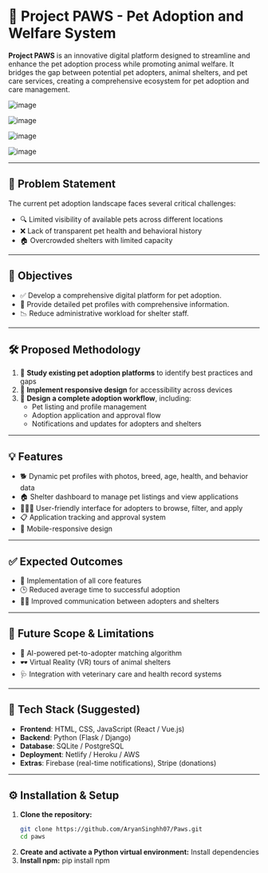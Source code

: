 # 🐾 Project PAWS - Pet Adoption and Welfare System

**Project PAWS** is an innovative digital platform designed to streamline and enhance the pet adoption process while promoting animal welfare. It bridges the gap between potential pet adopters, animal shelters, and pet care services, creating a comprehensive ecosystem for pet adoption and care management.

![image](https://github.com/user-attachments/assets/bf05266a-d219-498e-9de3-7bf82244ec9f)

![image](https://github.com/user-attachments/assets/d2464497-c9cd-4c9b-a477-e9ddfa9ede82)

![image](https://github.com/user-attachments/assets/89db7602-7cae-48bf-aa48-5b4e3b3dcab7)

![image](https://github.com/user-attachments/assets/d88eda28-2cb1-4133-80a5-a41cd803462e)

---

## 🚩 Problem Statement

The current pet adoption landscape faces several critical challenges:

- 🔍 Limited visibility of available pets across different locations  
- ❌ Lack of transparent pet health and behavioral history  
- 🏠 Overcrowded shelters with limited capacity  

---

## 🎯 Objectives

- ✅ Develop a comprehensive digital platform for pet adoption.  
- 🐶 Provide detailed pet profiles with comprehensive information. 
- 📉 Reduce administrative workload for shelter staff.

---

## 🛠️ Proposed Methodology

1. 🔎 **Study existing pet adoption platforms** to identify best practices and gaps  
2. 📱 **Implement responsive design** for accessibility across devices  
3. 🧾 **Design a complete adoption workflow**, including:
   - Pet listing and profile management  
   - Adoption application and approval flow  
   - Notifications and updates for adopters and shelters  

---

## 💡 Features

- 🐕 Dynamic pet profiles with photos, breed, age, health, and behavior data  
- 🏠 Shelter dashboard to manage pet listings and view applications  
- 👨‍👩‍👧 User-friendly interface for adopters to browse, filter, and apply  
- 📋 Application tracking and approval system  
- 📲 Mobile-responsive design  

---

## ✅ Expected Outcomes

- 🎯 Implementation of all core features  
- 🕒 Reduced average time to successful adoption  
- 👩‍⚕️ Improved communication between adopters and shelters  

---

## 🚀 Future Scope & Limitations

- 🤖 AI-powered pet-to-adopter matching algorithm  
- 🕶️ Virtual Reality (VR) tours of animal shelters  
- 🩺 Integration with veterinary care and health record systems  

---

## 🧰 Tech Stack (Suggested)

- **Frontend**: HTML, CSS, JavaScript (React / Vue.js)  
- **Backend**: Python (Flask / Django)  
- **Database**: SQLite / PostgreSQL  
- **Deployment**: Netlify / Heroku / AWS  
- **Extras**: Firebase (real-time notifications), Stripe (donations)  

---

## ⚙️ Installation & Setup

1. **Clone the repository:**
   ```bash
   git clone https://github.com/AryanSinghh07/Paws.git
   cd paws
2. **Create and activate a Python virtual environment:**
   Install dependencies
3. **Install npm:**
   pip install npm 
